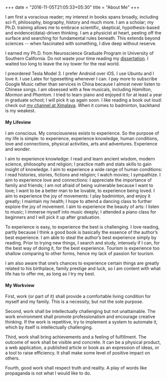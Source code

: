 +++
date = "2016-11-05T21:05:33+05:30"
title = "About Me"
+++

I am first a voracious reader; my interest in books spans broadly, including sci-fi, philosophy, biography, history and much more. I am a scholar; my Ph.D. training allows me to embrace scientific, skeptical, hypothesis-based and evidence(data)-driven thinking. I am a physicist at heart, peeling off the surface and searching for fundamental rules beneath. This extends beyond sciences -- when fascinated with something, I dive deep without reserve. 

I earned my Ph.D. from Neuroscience Graduate Program in University of Southern California. Do not waste your time reading my [dissertation](http://digitallibrary.usc.edu/cdm/compoundobject/collection/p15799coll40/id/417228/rec/1). I waited too long to leave the ivy tower for the real world.

I preordered Tesla Model 3. I prefer Android over iOS. I use Ubuntu and I love it. I use Latex for typesetting whenever I can. I pay more to subscribe Google Music rather than services in China because I almost never listen to Chinese songs. I am obsessed with a few musicals, including _Hamilton_, _Mormon_ and _Phantom_. I tried to learn piano and enjoyed it for at least a year in graduate school; I will pick it up again soon. I like reading a book out loud: check out [my channel at Ximalaya](http://www.ximalaya.com/10093874/profile/). When it comes to badminton, backhand is my weakest. 

#### My Lifeview

I am conscious. My consciousness exists to experience. So the purpose of my life is simple: to experience, experience knowledge, human conditions, love and connections, physical activities, arts and adventures. Experience and wonder.

I aim to experience knowledge: I read and learn ancient wisdom, modern science, philosophy and religion; I practice math and stats skills to gain insight of knowledge. I aim to experience a wide range of human conditions: I read histories, stories, fictions and religion; I watch movies; I sympathize. I aim to experience love and connections: I appreciate the importance of family and friends; I am not afraid of being vulnerable because I want to love; I want to be a better man to be lovable, to experience being loved. I aim to experience the joy of movements: I play badminton, and enjoy it greatly; I maintain my health; I hope to attend a dancing class to further explore the joy of movement. I aim to experience the beauty of arts: I listen to music; I immerse myself into music deeply; I attended a piano class for beginners and I will pick it up after graduation.

To experience is easy, to experience the best is challenging. I love reading, partly because I think a good book is basically the essence of the author’s best experience. I am able to steal the author’s best experience simply by reading. Prior to trying new things, I search and study, intensely if I can, for the best way of doing it, for the best experience. Tourism is experience too shallow comparing to other forms, hence my lack of passion for tourism.

I am also aware that one’s chances to experience certain things are greatly related to his birthplace, family prestige and luck, so I am content with what life has to offer me, as long as I try my best.

#### My Workview

First, work (or part of it) shall provide a comfortable living condition for myself and my family. This is a necessity, but not the sole purpose.

Second, work shall be intellectually challenging but not unattainable. The work environment shall promote professionalism and encourage creative thinking. If the work is repetitive, try to implement a system to automate it, which by itself is intellectually challenging.

Third, work shall bring achievements and a feeling of fulfillment. The outcome of work shall be visible and concrete. It can be a physical product, a web application, a published article or book as an expression of ideas, or a tool to raise efficiency. It shall make some level of positive impact on others.

Fourth, good work shall respect truth and reality. A play of words like propaganda is not what I would like to do. 


